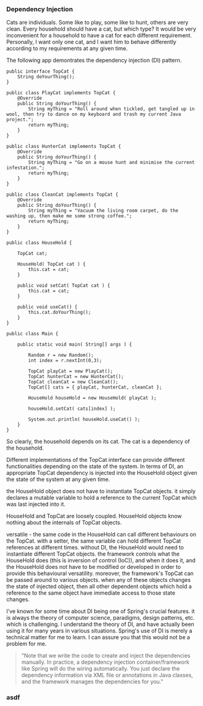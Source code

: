 ### Dependency Injection

Cats are individuals. Some like to play, some like to hunt, others are very clean. Every household should have a cat, but which type? It would be very inconvenient for a household to have a cat for each different requirement. Personally, I want only one cat, and I want him to behave differently according to my requirements at any given time.

The following app demontrates the dependency injection (DI) pattern.

```
public interface TopCat {
    String doYourThing();
}

public class PlayCat implements TopCat {
    @Override
    public String doYourThing() {
        String myThing = "Roll around when tickled, get tangled up in wool, then try to dance on my keyboard and trash my current Java project.";
        return myThing;
    }
}

public class HunterCat implements TopCat {
    @Override
    public String doYourThing() {
        String myThing = "Go on a mouse hunt and minimise the current infestation.";
        return myThing;
    }
}

public class CleanCat implements TopCat {
    @Override
    public String doYourThing() {
        String myThing = "Vacuum the living room carpet, do the washing up, then make me some strong coffee.";
        return myThing;
    }
}

public class HouseHold {

    TopCat cat;
    
    HouseHold( TopCat cat ) {
        this.cat = cat;
    }
    
    public void setCat( TopCat cat ) {
        this.cat = cat;
    }
    
    public void useCat() {
        this.cat.doYourThing();
    }    
}

public class Main {

    public static void main( String[] args ) {

        Random r = new Random();
        int index = r.nextInt(0,3);

        TopCat playCat = new PlayCat();
        TopCat hunterCat = new HunterCat();
        TopCat cleanCat = new CleanCat();
        TopCat[] cats = { playCat, hunterCat, cleanCat };

        HouseHold houseHold = new HouseHold( playCat );
        
        houseHold.setCat( cats[index] );

        System.out.println( houseHold.useCat() );
    }
}

```

So clearly, the household depends on its cat. The cat is a dependency of the household.

Different implementations of the TopCat interface can provide different functionalities depending on the state of the system. In terms of DI, an appropriate TopCat dependency is injected into the HouseHold object given the state of the system at any given time.

the HouseHold object does not have to instantiate TopCat objects. it simply declares a mutable variable to hold a reference to the current TopCat which was last injected into it.

HouseHold and TopCat are loosely coupled. HouseHold objects know nothing about the internals of TopCat objects.

versatile - the same code in the HouseHold can call different behaviours on the TopCat. with a setter, the same variable can hold different TopCat references at different times. without DI, the HouseHold would need to instantiate different TopCat objects. the framework controls what the HouseHold does (this is inversion of control (IoC)), and when it does it, and the HouseHold does not have to be modified or developed in order to provide this behavioural versatility. moreover, the framework's TopCat can be passed around to various objects. when any of these objects changes the state of injected object, then all other dependent objects which hold a reference to the same object have immediate access to those state changes.

I've known for some time about DI being one of Spring's crucial features. it is always the theory of computer science, paradigms, design patterns, etc. which is challenging. I understand the theory of DI, and have actually been using it for many years in various situations. Spring's use of DI is merely a technical matter for me to learn. I can assure you that this would not be a problem for me.

> "Note that we write the code to create and inject the dependencies manually. In practice, a dependency injection container/framework like Spring will do the wiring automatically. You just declare the dependency information via XML file or annotations in Java classes, and the framework manages the dependencies for you."


























### asdf
